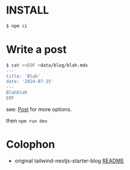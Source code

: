 # INSTALL

```sh
$ npm ci
```

# Write a post

```sh
$ cat <<EOF >data/blog/blah.mdx
---
title: 'Blah'
date: '2024-07-15'
---
Blahblah
EOF
```
see: [Post](README_orig.md#Post) for more options.

then `npm run dev`

# Colophon

- original tailwind-nextjs-starter-blog [README](README_orig.md)
